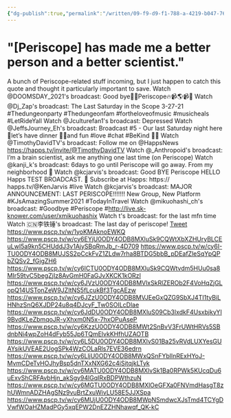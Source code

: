 ```yaml
---
{"dg-publish":true,"permalink":"/written/09-f9-d9-f1-788-a-4219-b047-766194-febf-59/","dgHomeLink":true,"dgPassFrontmatter":false}
---
```


# "[Periscope] has made me a better person and a better scientist."
A bunch of Periscope-related stuff incoming, but I just happen to catch  this quote and thought it particularly important to save. 
Watch @DOOMSDAY_2021's broadcast: Good bye👋🔥Periscope🔥📹🌎📹🤣
Watch @Dj_Zap's broadcast: The Last Saturday in the Scope 3-27-21 #Thedungeonparty #Thedungeonfam #fortheloveofmusic #musicheals #LetRideYall
Watch @Jculturefan1's broadcast: Depressed
Watch @JeffsJourney_Eh's broadcast: Broadcast #5 - Our last Saturday night here🙁let’s have dinner 🥩🥦and fun #love #chat #BeKind 🙏🤗
Watch @TimothyDavidTV's broadcast: Follow me on @HappsNews https://happs.tv/invite/@TimothyDavidTV
Watch @_Anthropoid's broadcast: I’m a brain scientist, ask me anything one last time (on Periscope)
Watch @kanji_k's broadcast: 6days to go until Periscope will go away. From my neighborhood 🌸
Watch @kcjarvis's broadcast: Good BYE Periscope HELLO Happs  TEST BROADCAST. 🎥 Subscribe at Happs: https://	happs.tv/@KenJarvis #live
Watch @kcjarvis's broadcast: MAJOR ANNOUNCEMENT: LAST PERISCOPE!!!!!!! New Group, New Platform #KJsAmazingSummer2021 #TodayInTravel
Watch @mikuohashi_ch's broadcast: #Goodbye #Periscope #http://live.sk-knower.com/user/xmikuohashix
Watch t's broadcast: for the last mfn time
Watch 🇨🇳李铁锤's broadcast: The last day of periscope!
[Tweet](https://twitter.com/_anthropoid/status/1375899651052736514?s=21)
https://www.pscp.tv/w/1yoKMAknoEWKQ
https://www.pscp.tv/w/cy6EYjU0ODY4ODB8MXluSk9CQWtXbXZHUryBLCEuLwI5a9kn5CHUddJ3v1AjySBqRmJb_r-4D709
https://www.pscp.tv/w/cy6I-TU0ODY4ODB8MUJSS2pCckFvZ1ZLdw7rha8BTDG5bbB_pDEafZleSqYpQPbZQSv2_fGjgZH6
https://www.pscp.tv/w/cy6ICTU0ODY4ODB8MXluSk9CQWtvdm5HUu0sa8MIr59tvC5begZjIz8AvGmH0FaGJvXKCK1kORzI
https://www.pscp.tv/w/cy6JVzU0ODY4ODB8MVlxSkRlZEROb2F4VoHqZjGLopQ14USTonZeW9JZItNS5fLcukBf3TgcAEzw
https://www.pscp.tv/w/cy6JZzU0ODY4ODB8MVJEeGxQZG9SbXJ4TI1tyBiLHNhzSnQ6XJDP24u8q4DJcyF_Tw0SOILcDlae
https://www.pscp.tv/w/cy6JdDU0ODY4ODB8MXluS09Cb3lxdkF4UsxbjkyYI9BvdKLeZbmqoJR-yXhxm0N5x-7hxOPuAseP
https://www.pscp.tv/w/cy6KzzU0ODY4ODB8MWt2SnBvV3FrUWtHRVs5SBdnbNi4wpZoH4dFyb55Jp6TQmElvkKHfhUZAOTB
https://www.pscp.tv/w/cy6L5DU0ODY4ODB8MXlvS01Ba25vRVdLUXYesGUAYsikUVEAE2UogSPk4WzCOLaRls7EVE36edrn
https://www.pscp.tv/w/cy6LljU0ODY4ODB8MWxQSnFYbllnRExHYoJ-MvmCDeTvHOJhyBsp5dnTXxNXG62c4iSitqjkLTyk
https://www.pscp.tv/w/cy6MATU0ODY4ODB8MXlvSk1Ba0RPWk5KUcqDu6uExvShCRFAvbHjn_akSgy94lGqIRxBDPWthzuN
https://www.pscp.tv/w/cy6MGTU0ODY4ODB8MXlOeGFXa0FNVmdHasgT8zhUWmnADZHAgSNz9vuBrtZxuWivLU58E5JJXSpa
https://www.pscp.tv/w/cy6MUjU0ODY4ODB8MWpNSmdwcXJsTmd4TCYgDVwfWOaHZMadPGy5xqEPW2DnEZZHNhawqf_QK-kC